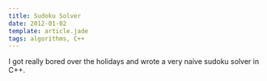 ```yaml
---
title: Sudoku Solver
date: 2012-01-02
template: article.jade
tags: algorithms, C++
---
```


I got really bored over the holidays and wrote a very naive sudoku solver in C++.

<script src="https://gist.github.com/Stonelinks/1522578.js"></script>
